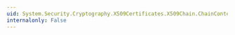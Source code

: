 ```yaml
---
uid: System.Security.Cryptography.X509Certificates.X509Chain.ChainContext
internalonly: False
---
```

